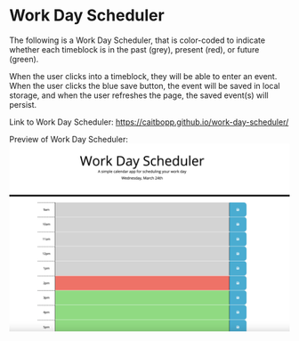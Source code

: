 # Work Day Scheduler

The following is a Work Day Scheduler, that is color-coded to indicate whether each timeblock is in the past (grey), present (red), or future (green).

When the user clicks into a timeblock, they will be able to enter an event. When the user clicks the blue save button, the event will be saved in local storage, and when the user refreshes the page, the saved event(s) will persist. 

Link to Work Day Scheduler: https://caitbopp.github.io/work-day-scheduler/

Preview of Work Day Scheduler:
<img src="./assets/work-day-scheduler.png">
